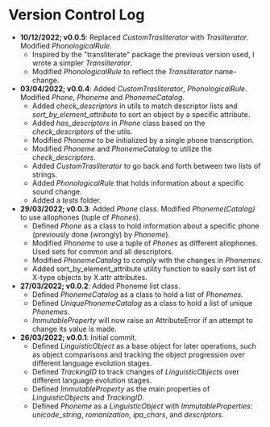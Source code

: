 # Version Control Log

- **10/12/2022; v0.0.5**: Replaced *CustomTrasliterator* with *Trasliterator*. Modified *PhonologicalRule*.
  - Inspired by the "transliterate" package the previous version used, I wrote a simpler *Transliterator*. 
  - Modified *PhonologicalRule* to reflect the *Transliterator* name-change.
- **03/04/2022; v0.0.4**: Added *CustomTrasliterator*, *PhonologicalRule*. Modified *Phone*, *Phoneme* and *PhonemeCatalog*.
  - Added *check_descriptors* in utils to match descriptor lists and *sort_by_element_attribute* to sort an object by a specific attribute.
  - Added *has_descriptors* in *Phone* class based on the *check_descriptors* of the utils.
  - Modified *Phoneme* to be initialized by a single phone transcription.
  - Modified *Phoneme* and *PhonemeCatalog* to utilize the *check_descriptors*.
  - Added *CustomTrasliterator* to go back and forth between two lists of strings.
  - Added *PhonologicalRule* that holds information about a specific sound change.
  - Added a *tests* folder. 
- **29/03/2022; v0.0.3**: Added *Phone* class. Modified *Phoneme(Catalog)* to use allophones (tuple of *Phones*).
  - Defined *Phone* as a class to hold information about a specific phone (previously done (wrongly) by *Phoneme*).
  - Modified *Phoneme* to use a tuple of *Phones* as different allophones. Used sets for common and all descriptors.
  - Modified *PhonemeCatalog* to comply with the changes in *Phonemes*.
  - Added sort_by_element_attribute utility function to easily sort list of X-type objects by X.attr attributes.
- **27/03/2022; v0.0.2**: Added Phoneme list class.
  - Defined *PhonemeCatalog* as a class to hold a list of *Phonemes*.
  - Defined *UniquePhonemeCatalog* as a class to hold a list of unique *Phonemes*.
  - *ImmutableProperty* will now raise an AttributeError if an attempt to change its value is made.
- **26/03/2022; v0.0.1**: Initial commit.
  - Defined *LinguisticObject* as a base object for later operations, such as object comparisons and tracking the object progression over different language evolution stages.
  - Defined *TrackingID* to track changes of *LinguisticObjects* over different language evolution stages.
  - Defined *ImmutableProperty* as the main properties of *LinguisticObjects* and *TrackingID*.
  - Defined *Phoneme* as a *LinguisticObject* with *ImmutableProperties*: *unicode_string*, *romanization*, *ipa_chars*, and *descriptors*.
